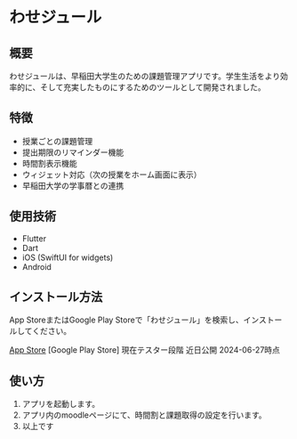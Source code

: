# わせジュール

## 概要
わせジュールは、早稲田大学生のための課題管理アプリです。学生生活をより効率的に、そして充実したものにするためのツールとして開発されました。

## 特徴
- 授業ごとの課題管理
- 提出期限のリマインダー機能
- 時間割表示機能
- ウィジェット対応（次の授業をホーム画面に表示）
- 早稲田大学の学事暦との連携

## 使用技術
- Flutter
- Dart
- iOS (SwiftUI for widgets)
- Android

## インストール方法
App StoreまたはGoogle Play Storeで「わせジュール」を検索し、インストールしてください。

[App Store](https://apps.apple.com/us/app/わせジュール/id6479050214)
[Google Play Store] 現在テスター段階 近日公開 2024-06-27時点

## 使い方
1. アプリを起動します。
2. アプリ内のmoodleページにて、時間割と課題取得の設定を行います。
3. 以上です
